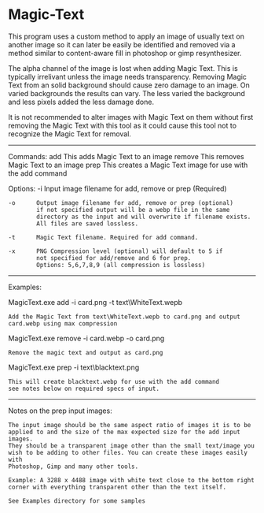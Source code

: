 # Magic-Text
This program uses a custom method to apply an image of usually text on
another image so it can later be easily be identified and removed via a
method similar to content-aware fill in photoshop or gimp resynthesizer.

The alpha channel of the image is lost when adding Magic Text. This is
typically irrelivant unless the image needs transparency. Removing Magic Text
from an solid background should cause zero damage to an image. On varied
backgrounds the results can vary. The less varied the background and less
pixels added the less damage done.

It is not recommended to alter images with Magic Text on them without first
removing the Magic Text with this tool as it could cause this tool not to
recognize the Magic Text for removal.
<hr>
Commands:
    add     This adds Magic Text to an image
    remove  This removes Magic Text to an image
    prep    This creates a Magic Text image for use with the add command

Options:
    -i      Input image filename for add, remove or prep (Required)

    -o      Output image filename for add, remove or prep (optional)
            if not specified output will be a webp file in the same
            directory as the input and will overwrite if filename exists.
            All files are saved lossless.

    -t      Magic Text filename. Required for add command.

    -x      PNG Compression level (optional) will default to 5 if
            not specified for add/remove and 6 for prep.
            Options: 5,6,7,8,9 (all compression is lossless)
<hr>
Examples:

MagicText.exe add -i card.png -t text\WhiteText.wepb

    Add the Magic Text from text\WhiteText.wepb to card.png and output
    card.webp using max compression

MagicText.exe remove -i card.webp -o card.png

    Remove the magic text and output as card.png

MagicText.exe prep -i text\blacktext.png

    This will create blacktext.webp for use with the add command
    see notes below on required specs of input.
<hr>
Notes on the prep input images:

    The input image should be the same aspect ratio of images it is to be
    applied to and the size of the max expected size for the add input images.
    They should be a transparent image other than the small text/image you
    wish to be adding to other files. You can create these images easily with
    Photoshop, Gimp and many other tools.

    Example: A 3288 x 4488 image with white text close to the bottom right
    corner with everything transparent other than the text itself.
    
    See Examples directory for some samples
